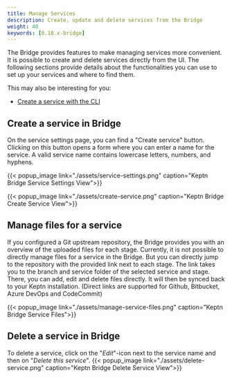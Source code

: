 ```yaml
---
title: Manage Services
description: Create, update and delete services from the Bridge
weight: 40
keywords: [0.18.x-bridge]
---
```


The Bridge provides features to make managing services more convenient. It is possible to create and delete services directly from the UI.
The following sections provide details about the functionalities you can use to set up your services and where to find them.

This may also be interesting for you:

* [Create a service with the CLI](../../reference/cli/commands/keptn_create_service/)

## Create a service in Bridge
On the service settings page, you can find a "Create service" button.
Clicking on this button opens a form where you can enter a name for the service. A valid service name contains lowercase letters, numbers, and hyphens.

{{< popup_image
link="./assets/service-settings.png"
caption="Keptn Bridge Service Settings View">}}

{{< popup_image
link="./assets/create-service.png"
caption="Keptn Bridge Create Service View">}}

## Manage files for a service
If you configured a Git upstream repository, the Bridge provides you with an overview of the uploaded files for each stage.
Currently, it is not possible to directly manage files for a service in the Bridge. But you can directly jump to the repository with the provided link next to each stage.
The link takes you to the branch and service folder of the selected service and stage. There, you can add, edit and delete files directly. It will then be synced back to your Keptn installation.
(Direct links are supported for Github, Bitbucket, Azure DevOps and CodeCommit)


{{< popup_image
link="./assets/manage-service-files.png"
caption="Keptn Bridge Service Files">}}

## Delete a service in Bridge
To delete a service, click on the "*Edit*"-icon next to the service name and then on "*Delete this service*".
{{< popup_image
link="./assets/delete-service.png"
caption="Keptn Bridge Delete Service View">}}
